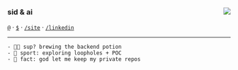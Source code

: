 
### sid & ai <img align="right" src="https://komarev.com/ghpvc/?username=sidharthpunathil&color=blueviolet">
 [`@`](mailto:sidharthpunathil714@gmail.com) · [`$`](https://www.buymeacoffee.com/sidharthp) · [`/site`](https://sidharthpunathil.github.io) · [`/linkedin`](https://linkedin.com/in/sidharthpunathil)

----

```
- 👨‍🍳 sup? brewing the backend potion
- 🥊 sport: exploring loopholes + POC  
- 🐉 fact: god let me keep my private repos
```
